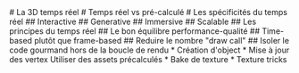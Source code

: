 <slide main data-background>
  # La 3D temps réel
</slide>

<slide main>
  # Temps réel vs pré-calculé
</slide>

<slide main>
  # Les spécificités du temps réel
</slide>

<slide>
  ## Interactive
</slide>

<slide>
  ## Generative
</slide>

<slide>
  ## Immersive
</slide>

<slide>
  ## Scalable
</slide>

<slide main>
  ## Les principes du temps réel
</slide>

<slide>
  ## Le bon équilibre performance-qualité
</slide>

<slide>
  ## Time-based plutôt que frame-based
</slide>

<slide>
  ## Reduire le nombre "draw call"
</slide>

<slide>
  ## Isoler le code gourmand hors de la boucle de rendu
</slide>

<slide>
  * Création d'object
  * Mise à jour des vertex
</slide>

<slide>
  Utiliser des assets précalculés
  * Bake de texture
  * Texture tricks
</slide>